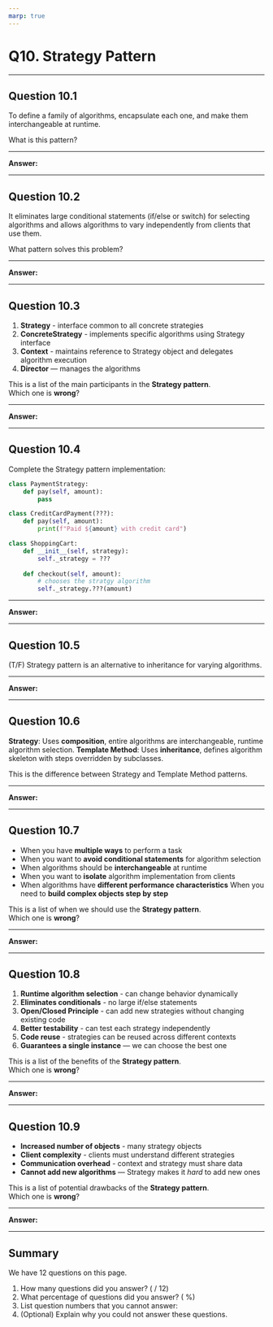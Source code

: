 ```yaml
---
marp: true
---
```


# Q10. Strategy Pattern

---

## Question 10.1

To define a family of algorithms, encapsulate each one, and make them interchangeable at runtime.

What is this pattern?

---

**Answer:**


---

## Question 10.2

It eliminates large conditional statements (if/else or switch) for selecting algorithms and allows algorithms to vary independently from clients that use them.

What pattern solves this problem?

---

**Answer:**


---

## Question 10.3

1. **Strategy** - interface common to all concrete strategies
2. **ConcreteStrategy** - implements specific algorithms using Strategy interface
3. **Context** - maintains reference to Strategy object and delegates algorithm execution
4. **Director** — manages the algorithms

This is a list of the main participants in the **Strategy pattern**.  
Which one is **wrong**?

---

**Answer:**


---

## Question 10.4

Complete the Strategy pattern implementation:

```python
class PaymentStrategy:
    def pay(self, amount):
        pass

class CreditCardPayment(???):
    def pay(self, amount):
        print(f"Paid ${amount} with credit card")

class ShoppingCart:
    def __init__(self, strategy):
        self._strategy = ???
    
    def checkout(self, amount):
        # chooses the stratgy algorithm
        self._strategy.???(amount)
```

---

**Answer:**


---

## Question 10.5

(T/F) Strategy pattern is an alternative to inheritance for varying algorithms.

---

**Answer:**


---

## Question 10.6

**Strategy**: Uses **composition**, entire algorithms are interchangeable, runtime algorithm selection.
**Template Method**: Uses **inheritance**, defines algorithm skeleton with steps overridden by subclasses.

This is the difference between Strategy and Template Method patterns.

---

**Answer:**


---

## Question 10.7

- When you have **multiple ways** to perform a task
- When you want to **avoid conditional statements** for algorithm selection
- When algorithms should be **interchangeable** at runtime
- When you want to **isolate** algorithm implementation from clients
- When algorithms have **different performance characteristics**
When you need to **build complex objects step by step**

This is a list of when we should use the **Strategy pattern**.  
Which one is **wrong**?

---

**Answer:**


---

## Question 10.8

1. **Runtime algorithm selection** - can change behavior dynamically
2. **Eliminates conditionals** - no large if/else statements
3. **Open/Closed Principle** - can add new strategies without changing existing code
4. **Better testability** - can test each strategy independently
5. **Code reuse** - strategies can be reused across different contexts
6. **Guarantees a single instance** — we can choose the best one

This is a list of the benefits of the **Strategy pattern**.  
Which one is **wrong**?

---

**Answer:**


---

## Question 10.9

- **Increased number of objects** - many strategy objects
- **Client complexity** - clients must understand different strategies
- **Communication overhead** - context and strategy must share data
- **Cannot add new algorithms** — Strategy makes it *hard* to add new ones  

This is a list of potential drawbacks of the **Strategy pattern**.  
Which one is **wrong**?

---

**Answer:**


---

## Summary

We have 12 questions on this page.

1. How many questions did you answer? ( / 12)
2. What percentage of questions did you answer? (  %)
3. List question numbers that you cannot answer:
4. (Optional) Explain why you could not answer these questions.
